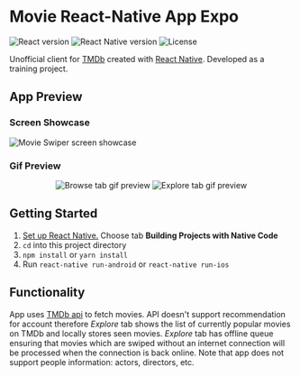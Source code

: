 # Movie React-Native App Expo

![React version](https://img.shields.io/badge/react-16.6-green.svg)
![React Native version](https://img.shields.io/badge/react--native-0.57-blue.svg)
![License](https://img.shields.io/github/license/azhavrid/movie-swiper.svg)

Unofficial client for [TMDb](https://www.themoviedb.org/) created with [React Native](https://facebook.github.io/react-native/). Developed as a training project.

## App Preview

### Screen Showcase

![Movie Swiper screen showcase](https://i.imgur.com/8DEW8ED.jpg)

### Gif Preview

<div align="center">

![Browse tab gif preview](https://i.imgur.com/Y9D44kr.gif)
![Explore tab gif preview](https://i.imgur.com/Fy9eXev.gif)

</div>

## Getting Started

1. [Set up React Native.](https://facebook.github.io/react-native/docs/getting-started.html) Choose tab **Building Projects with Native Code**
2. `cd` into this project directory
3. `npm install` or `yarn install`
4. Run `react-native run-android` or `react-native run-ios`

## Functionality

App uses [TMDb api](https://developers.themoviedb.org/3) to fetch movies. API doesn't support recommendation for account therefore _Explore_ tab shows the list of currently popular movies on TMDb and locally stores seen movies. _Explore_ tab has offline queue ensuring that movies which are swiped without an internet connection will be processed when the connection is back online. Note that app does not support people information: actors, directors, etc.
